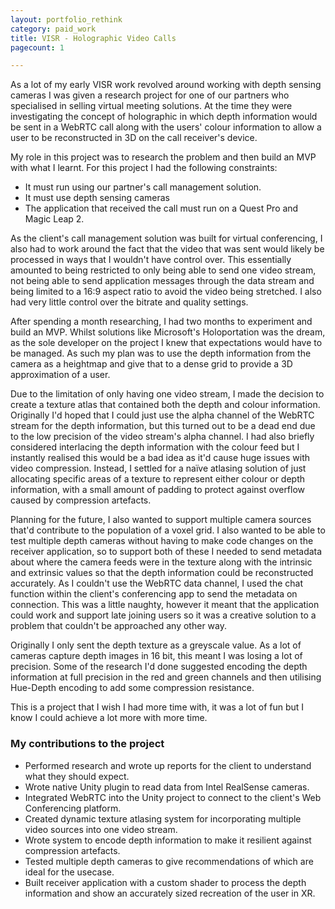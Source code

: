 ```yaml
---
layout: portfolio_rethink
category: paid_work
title: VISR - Holographic Video Calls
pagecount: 1

---
```


<div markdown="1" class="pagnated-page-wrapper" data-page-index="0">

As a lot of my early VISR work revolved around working with depth sensing cameras I was given a research project for one of our partners who specialised in selling virtual meeting solutions. At the time they were investigating the concept of holographic in which depth information would be sent in a WebRTC call along with the users' colour information to allow a user to be reconstructed in 3D on the call receiver's device.

My role in this project was to research the problem and then build an MVP with what I learnt. For this project I had the following constraints:
- It must run using our partner's call management solution.
- It must use depth sensing cameras
- The application that received the call must run on a Quest Pro and Magic Leap 2.

As the client's call management solution was built for virtual conferencing, I also had to work around the fact that the video that was sent would likely be processed in ways that I wouldn't have control over. This essentially amounted to being restricted to only being able to send one video stream, not being able to send application messages through the data stream and being limited to a 16:9 aspect ratio to avoid the video being stretched. I also had very little control over the bitrate and quality settings.

After spending a month researching, I had two months to experiment and build an MVP. Whilst solutions like Microsoft's Holoportation was the dream, as the sole developer on the project I knew that expectations would have to be managed. As such my plan was to use the depth information from the camera as a heightmap and give that to a dense grid to provide a 3D approximation of a user. 

Due to the limitation of only having one video stream, I made the decision to create a texture atlas that contained both the depth and colour information. Originally I'd hoped that I could just use the alpha channel of the WebRTC stream for the depth information, but this turned out to be a dead end due to the low precision of the video stream's alpha channel. I had also briefly considered interlacing the depth information with the colour feed but I instantly realised this would be a bad idea as it'd cause huge issues with video compression. Instead, I settled for a naïve atlasing solution of just allocating specific areas of a texture to represent either colour or depth information, with a small amount of padding to protect against overflow caused by compression artefacts.

Planning for the future, I also wanted to support multiple camera sources that'd contribute to the population of a voxel grid. I also wanted to be able to test multiple depth cameras without having to make code changes on the receiver application, so to support both of these I needed to send metadata about where the camera feeds were in the texture along with the intrinsic and extrinsic values so that the depth information could be reconstructed accurately. As I couldn't use the WebRTC data channel, I used the chat function within the client's conferencing app to send the metadata on connection. This was a little naughty, however it meant that the application could work and support late joining users so it was a creative solution to a problem that couldn't be approached any other way.

Originally I only sent the depth texture as a greyscale value. As a lot of cameras capture depth images in 16 bit, this meant I was losing a lot of precision. Some of the research I'd done suggested encoding the depth information at full precision in the red and green channels and then utilising Hue-Depth encoding to add some compression resistance. 

This is a project that I wish I had more time with, it was a lot of fun but I know I could achieve a lot more with more time.

### My contributions to the project
- Performed research and wrote up reports for the client to understand what they should expect.
- Wrote native Unity plugin to read data from Intel RealSense cameras.
- Integrated WebRTC into the Unity project to connect to the client's Web Conferencing platform.
- Created dynamic texture atlasing system for incorporating multiple video sources into one video stream.
- Wrote system to encode depth information to make it resilient against compression artefacts.
- Tested multiple depth cameras to give recommendations of which are ideal for the usecase.
- Built receiver application with a custom shader to process the depth information and show an accurately sized recreation of the user in XR.

</div>
